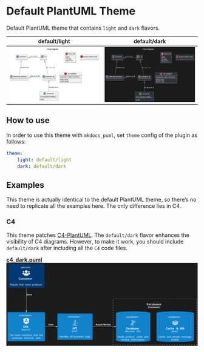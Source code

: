 # Default PlantUML Theme

Default PlantUML theme that contains `light` and `dark` flavors.

|          **default/light**                   |            **default/dark**             |
|:--------------------------------------------:|:---------------------------------------:|
| ![class_light](examples/class_light.svg)     | ![class_dark](examples/class_dark.svg)  |

## How to use

In order to use this theme with `mkdocs_puml`, set `theme` config of the plugin as follows:

```yml
theme:
    light: default/light
    dark: default/dark
```

## Examples

This theme is actually identical to the default PlantUML theme, so there’s no need to replicate all the examples here. The only difference lies in C4.

### C4

This theme patches [C4-PlantUML](https://github.com/plantuml-stdlib/C4-PlantUML).
The `default/dark` flavor enhances the visibility of C4 diagrams. However, to make it
work, you should include `default/dark` after including all the `C4` code files.

[**c4_dark.puml**](examples/c4_dark.puml)
![c4_dark](examples/c4_dark.svg)
